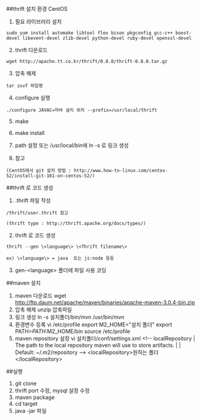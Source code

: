##thrift 설치 환경 CentOS

  1. 필요 라이브러리 설치

    sudo yum install automake libtool flex bison pkgconfig gcc-c++ boost-devel libevent-devel zlib-devel python-devel ruby-devel openssl-devel

  2. thrift 다운로드
    
    wget http://apache.tt.co.kr/thrift/0.8.0/thrift-0.8.0.tar.gz

  3. 압축 해제
  
    tar zxvf 파일명
  
  4. configure 실행
  
    ./configure JAVAC=자바 설치 위치 --prefix=/usr/local/thrift
  
  5. make
  
  6. make install
  
  7. path 설정 또는 /usr/local/bin에 ln -s 로 링크 생성

  0. 참고

    (CentOS에서 git 설치 방법 : http://www.how-to-linux.com/centos-52/install-git-161-on-centos-52/)


##thrift 로 코드 생성
  
  1. .thrift 파일 작성
  
    /thrift/user.thrift 참고
    
    (thrift type : http://thrift.apache.org/docs/types/)
  
  2. thrift 로 코드 생성
  
    thrift --gen \<language\> \<Thrift filename\>
    
    ex) \<language\> = java  또는 js:node 등등
  
  3. gen-\<language\> 폴더에 파일 사용 코딩
    
##maven 설치

  1. maven 다운로드
    wget http://ftp.daum.net/apache/maven/binaries/apache-maven-3.0.4-bin.zip
  2. 압축 해제
    unzip 압축파일
  3. 링크 생성
    ln -s 설치폴더/bin/mvn /usr/bin/mvn 
  4. 환경변수 등록
    vi /etc/profile
      export M2_HOME="설치 폴더"
      export PATH=$PATH:$M2_HOME/bin
    source /etc/profile
  5. maven repository 설정
    vi 설치폴더/conf/settings.xml 
      \<!-- localRepository
        | The path to the local repository maven will use to store artifacts.
        |
        | Default: ~/.m2/repository
      --\>
      \<localRepository\>원하는 폴더\</localRepository\>
    
##실행
  1. git clone
  2. thrift port 수정, mysql 설정 수정
  3. maven package 
  4. cd target
  5. java -jar 파일
